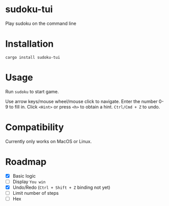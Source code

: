 # sudoku-tui

Play sudoku on the command line

# Installation

`cargo install sudoku-tui`

# Usage

Run `sudoku` to start game.

Use arrow keys/mouse wheel/mouse click to navigate. Enter the number 0-9 to fill in. Click `<Hint>` or press `<h>` to obtain a hint. `Ctrl/Cmd + Z` to undo.

# Compatibility

Currently only works on MacOS or Linux.

# Roadmap

- [X] Basic logic
- [ ] Display `You win`
- [X] Undo/Redo (`Ctrl + Shift + Z` binding not yet)
- [ ] Limit number of steps
- [ ] Hex